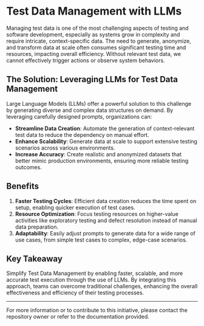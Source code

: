 # Test Data Management with LLMs

Managing test data is one of the most challenging aspects of testing and software development, especially as systems grow in complexity and require intricate, context-specific data. The need to generate, anonymize, and transform data at scale often consumes significant testing time and resources, impacting overall efficiency. Without relevant test data, we cannot effectively trigger actions or observe system behaviors.

## The Solution: Leveraging LLMs for Test Data Management

Large Language Models (LLMs) offer a powerful solution to this challenge by generating diverse and complex data structures on demand. By leveraging carefully designed prompts, organizations can:

- **Streamline Data Creation**: Automate the generation of context-relevant test data to reduce the dependency on manual effort.
- **Enhance Scalability**: Generate data at scale to support extensive testing scenarios across various environments.
- **Increase Accuracy**: Create realistic and anonymized datasets that better mimic production environments, ensuring more reliable testing outcomes.

## Benefits

1. **Faster Testing Cycles**: Efficient data creation reduces the time spent on setup, enabling quicker execution of test cases.
2. **Resource Optimization**: Focus testing resources on higher-value activities like exploratory testing and defect resolution instead of manual data preparation.
3. **Adaptability**: Easily adjust prompts to generate data for a wide range of use cases, from simple test cases to complex, edge-case scenarios.

## Key Takeaway

Simplify Test Data Management by enabling faster, scalable, and more accurate test execution through the use of LLMs. By integrating this approach, teams can overcome traditional challenges, enhancing the overall effectiveness and efficiency of their testing processes.

---

For more information or to contribute to this initiative, please contact the repository owner or refer to the documentation provided.

